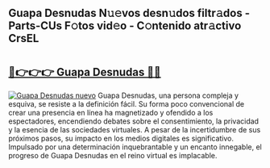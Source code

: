 ## Guapa Desnudas N𝚞𝚎vos desn𝚞dos filtr𝚊dos - Parts-CUs F𝚘tos vid𝚎o - C𝚘ntenido atr𝚊ctivo CrsEL

# <h2><a href="http://mb6y9wv.tromn.icu/?c=Guapa+Desnudas">🔗👉👉👉 Guapa Desnudas 🔗🔗</a></h2>

[![Guapa Desnudas nuevo](https://i.imgur.com/pEAQMta.gif)](http://mb6y9wv.tromn.icu/?c=Guapa+Desnudas)
Guapa Desnudas, una persona compleja y esquiva, se resiste a la definición fácil. Su forma poco convencional de crear una presencia en línea ha magnetizado y ofendido a los espectadores, encendiendo debates sobre el consentimiento, la privacidad y la esencia de las sociedades virtuales. A pesar de la incertidumbre de sus próximos pasos, su impacto en los medios digitales es significativo. Impulsado por una determinación inquebrantable y un encanto innegable, el progreso de Guapa Desnudas en el reino virtual es implacable.
